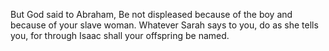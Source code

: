 But God said to Abraham, Be not displeased because of the boy and because of your slave woman. Whatever Sarah says to you, do as she tells you, for through Isaac shall your offspring be named.
